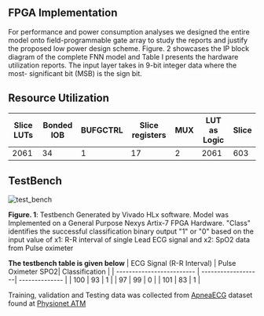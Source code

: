 ## FPGA Implementation
For performance and power consumption analyses we designed the entire model onto field-programmable gate array to study the reports and justify the proposed low power design scheme. Figure. 2 showcases the IP block diagram of the complete FNN model and Table I presents the hardware utilization reports. The input layer takes in 9-bit integer data where the most- significant bit (MSB) is the sign bit. 

## Resource Utilization
| Slice LUTs | Bonded IOB| BUFGCTRL | Slice registers | MUX | LUT as Logic | Slice |
| ---------- | ----------| -------- | --------------- | ----| ------------ | ----- |
| 2061       | 34        | 1        | 17              | 2   | 2061         | 603   |

## TestBench
![test_bench](https://user-images.githubusercontent.com/48494146/138361460-82c1ef8f-0043-40ba-b6dd-05a0661ccfd8.PNG)

**Figure. 1**: Testbench Generated by Vivado HLx software. Model was Implemented on a General Purpose Nexys Artix-7 FPGA Hardware. "Class" identifies the successful classification binary output "1" or "0" based on the input value of x1: R-R interval of single Lead ECG signal and x2: SpO2 data from Pulse oximeter  

**The testbench table is given below**
| ECG Signal (R-R Interval) | Pulse Oximeter SPO2| Classification |
| ------------------------- | -------------------| -------------- |
| 100                       | 93                 |       1        |
| 97                        | 99                 |       0        |
| 101                       | 83                 |       1        |

Training, validation and Testing data was collected from [ApneaECG](https://www.physionet.org/content/apnea-ecg/1.0.0/) dataset found at [Physionet ATM](https://archive.physionet.org/cgi-bin/atm/ATM)
